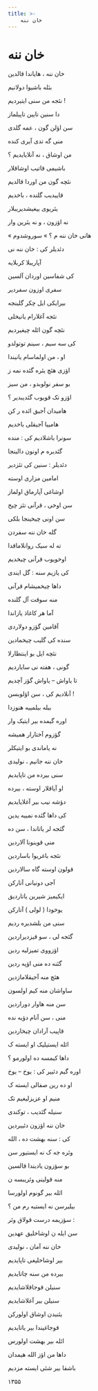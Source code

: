 ```yaml
---
title: >-
    خان ننه
---
```

# خان ننه

<div class="b" id="bn1"><div class="m1"><p>خان ننه ، هایاندا قالدین</p></div>
<div class="m2"><p>بئله باشیوا دولانیم</p></div></div>
<div class="b" id="bn2"><div class="m1"><p>نئجه من سنی ایتیردیم !</p></div>
<div class="m2"><p>دا سنین تایین تاپیلماز</p></div></div>
<div class="b" id="bn3"><div class="m1"><p>سن اؤلن گون ، عمه گلدی</p></div>
<div class="m2"><p>منی گه تدی آیری کنده</p></div></div>
<div class="b" id="bn4"><div class="m1"><p>من اوشاق ، نه آنلایایدیم ؟</p></div>
<div class="m2"><p>باشیمی قاتیب اوشاقلار</p></div></div>
<div class="b" id="bn5"><div class="m1"><p>نئچه گون من اوردا قالدیم</p></div>
<div class="m2"><p>قاییدیب گلنده ، باخدیم</p></div></div>
<div class="b" id="bn6"><div class="m1"><p>یئریوی ییغیشدیریبلار</p></div>
<div class="m2"><p>نه اؤزون ، و نه یئرین وار</p></div></div>
<div class="b" id="bn7"><div class="m1"><p>« هانی خان ننه م ؟ » سوروشدوم</p></div>
<div class="m2"><p>دئدیلر کی : خان ننه نی</p></div></div>
<div class="b" id="bn8"><div class="m1"><p>آپاریبلا کربلایه</p></div>
<div class="m2"><p>کی شفاسین اوردان آلسین</p></div></div>
<div class="b" id="bn9"><div class="m1"><p>سفری اوزون سفردیر</p></div>
<div class="m2"><p>بیرایکی ایل چکر گلینجه</p></div></div>
<div class="b" id="bn10"><div class="m1"><p>نئجه آغلارام یانیخلی</p></div>
<div class="m2"><p>نئچه گون ائله چیغیردیم</p></div></div>
<div class="b" id="bn11"><div class="m1"><p>کی سه سیم ، سینم توتولدو</p></div>
<div class="m2"><p>او ، من اولماسام یانیندا</p></div></div>
<div class="b" id="bn12"><div class="m1"><p>اؤزی هئچ یئره گئده نمه ز</p></div>
<div class="m2"><p>بو سفر نولوبدو ، من سیز</p></div></div>
<div class="b" id="bn13"><div class="m1"><p>اؤزو تک قویوب گئدیبدیر ؟</p></div>
<div class="m2"><p>هامیدان آجیق ائده ر کن</p></div></div>
<div class="b" id="bn14"><div class="m1"><p>هامییا آجیقلی باخدیم</p></div>
<div class="m2"><p>سونرا باشلادیم کی : منده</p></div></div>
<div class="b" id="bn15"><div class="m1"><p>گئدیره م اونون دالینجا</p></div>
<div class="m2"><p>دئدیلر : سنین کی تئزدیر</p></div></div>
<div class="b" id="bn16"><div class="m1"><p>امامین مزاری اوسته</p></div>
<div class="m2"><p>اوشاغی آپارماق اولماز</p></div></div>
<div class="b" id="bn17"><div class="m1"><p>سن اوخی ، قرآنی تئز چیخ</p></div>
<div class="m2"><p>سن اونی چیخینجا بلکی</p></div></div>
<div class="b2" id="bn18"><p>گله خان ننه سفردن</p></div>
<div class="b" id="bn19"><div class="m1"><p>ته له سیک روانلاماقدا</p></div>
<div class="m2"><p>اوخویوب قرآنی چیخدیم</p></div></div>
<div class="b" id="bn20"><div class="m1"><p>کی یازیم سنه : گل ایندی</p></div>
<div class="m2"><p>داها چیخمیشام قرآنی</p></div></div>
<div class="b" id="bn21"><div class="m1"><p>منه سوقت آل گلنده</p></div>
<div class="m2"><p>آما هر کاغاذ یازاندا</p></div></div>
<div class="b" id="bn22"><div class="m1"><p>آقامین گؤزو دولاردی</p></div>
<div class="m2"><p>سنده کی گلیب چیخمادین</p></div></div>
<div class="b" id="bn23"><div class="m1"><p>نئچه ایل بو اینتظارلا</p></div>
<div class="m2"><p>گونی ، هفته نی سایاردیم</p></div></div>
<div class="b" id="bn24"><div class="m1"><p>تا یاواش – یاواش گؤز آچدیم</p></div>
<div class="m2"><p>آنلادیم کی ، سن اؤلوبسن !</p></div></div>
<div class="b" id="bn25"><div class="m1"><p>بیله بیلمییه هنوزدا</p></div>
<div class="m2"><p>اوره گیمده بیر ایتیک وار</p></div></div>
<div class="b" id="bn26"><div class="m1"><p>گؤزوم آختارار همیشه</p></div>
<div class="m2"><p>نه یاماندی بو ایتیکلر</p></div></div>
<div class="b" id="bn27"><div class="m1"><p>خان ننه جانیم ، نولیدی</p></div>
<div class="m2"><p>سنی بیرده من تاپایدیم</p></div></div>
<div class="b" id="bn28"><div class="m1"><p>او آیاقلار اوسته ، بیرده</p></div>
<div class="m2"><p>دؤشه نیب بیر آغلایایدیم</p></div></div>
<div class="b" id="bn29"><div class="m1"><p>کی داها گئده نمییه یدین</p></div>
<div class="m2"><p>گئجه لر یاتاندا ، سن ده</p></div></div>
<div class="b" id="bn30"><div class="m1"><p>منی قوینونا آلاردین</p></div>
<div class="m2"><p>نئجه باغریوا باساردین</p></div></div>
<div class="b" id="bn31"><div class="m1"><p>قولون اوسته گاه سالاردین</p></div>
<div class="m2"><p>آجی دونیانی آتارکن</p></div></div>
<div class="b" id="bn32"><div class="m1"><p>ایکیمیز شیرین یاتاردیق</p></div>
<div class="m2"><p>یوخودا ( لولی ) آتارکن</p></div></div>
<div class="b" id="bn33"><div class="m1"><p>سنی من بلشدیره ردیم</p></div>
<div class="m2"><p>گئجه لی ، سو قیزدیراردین</p></div></div>
<div class="b" id="bn34"><div class="m1"><p>اؤزووی تمیزلیه ردین</p></div>
<div class="m2"><p>گئنه ده منی اؤپه ردین</p></div></div>
<div class="b" id="bn35"><div class="m1"><p>هئچ منه آجیقلامازدین</p></div>
<div class="m2"><p>ساواشان منه کیم اولسون</p></div></div>
<div class="b" id="bn36"><div class="m1"><p>سن منه هاوار دوراردین</p></div>
<div class="m2"><p>منی ، سن آنام دؤیه نده</p></div></div>
<div class="b" id="bn37"><div class="m1"><p>قاپیب آرادان چیخاردین</p></div>
<div class="m2"><p>ائله ایستیلیک او ایسته ک</p></div></div>
<div class="b" id="bn38"><div class="m1"><p>داها کیمسه ده اولورمو ؟</p></div>
<div class="m2"><p>اوره گیم دئییر کی : یوخ – یوخ</p></div></div>
<div class="b" id="bn39"><div class="m1"><p>او ده رین صفالی ایسته ک</p></div>
<div class="m2"><p>منیم او عزیزلیغیم تک</p></div></div>
<div class="b" id="bn40"><div class="m1"><p>سنیله گئدیب ، توکندی</p></div>
<div class="m2"><p>خان ننه اؤزون دئییردین</p></div></div>
<div class="b" id="bn41"><div class="m1"><p>کی : سنه بهشت ده ، الله</p></div>
<div class="m2"><p>وئره جه ک نه ایستیور سن</p></div></div>
<div class="b" id="bn42"><div class="m1"><p>بو سؤزون یادیندا قالسین</p></div>
<div class="m2"><p>منه قولینی وئریبسه ن</p></div></div>
<div class="b" id="bn43"><div class="m1"><p>ائله بیر گونوم اولورسا</p></div>
<div class="m2"><p>بیلیرسن نه ایستیه رم من ؟</p></div></div>
<div class="b" id="bn44"><div class="m1"><p>سؤزیمه درست قولاق وئر :</p></div>
<div class="m2"><p>سن ایله ن اوشاخلیق عهدین</p></div></div>
<div class="b" id="bn45"><div class="m1"><p>خان ننه آمان ، نولیدی</p></div>
<div class="m2"><p>بیر اوشاخلیغی تاپایدیم</p></div></div>
<div class="b" id="bn46"><div class="m1"><p>بیرده من سنه چاتایدیم</p></div>
<div class="m2"><p>سنیلن قوجاقلاشایدیم</p></div></div>
<div class="b" id="bn47"><div class="m1"><p>سنیلن بیر آغلاشایدیم</p></div>
<div class="m2"><p>یئنیدن اوشاق اولورکن</p></div></div>
<div class="b" id="bn48"><div class="m1"><p>قوجاغیندا بیر یاتایدیم</p></div>
<div class="m2"><p>ائله بیر بهشت اولورس</p></div></div>
<div class="b" id="bn49"><div class="m1"><p>داها من اؤز الله هیمدان</p></div>
<div class="m2"><p>باشقا بیر شئی ایسته مزدیم</p></div></div>
<div class="n" id="bn50"><p>۱۳۵۵ </p></div>
